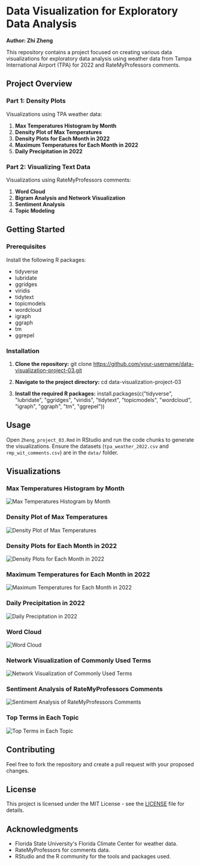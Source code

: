# Data Visualization for Exploratory Data Analysis

**Author: Zhi Zheng**

This repository contains a project focused on creating various data visualizations for exploratory data analysis using weather data from Tampa International Airport (TPA) for 2022 and RateMyProfessors comments.

## Project Overview

### Part 1: Density Plots
Visualizations using TPA weather data:
1. **Max Temperatures Histogram by Month**
2. **Density Plot of Max Temperatures**
3. **Density Plots for Each Month in 2022**
4. **Maximum Temperatures for Each Month in 2022**
5. **Daily Precipitation in 2022**

### Part 2: Visualizing Text Data
Visualizations using RateMyProfessors comments:
1. **Word Cloud**
2. **Bigram Analysis and Network Visualization**
3. **Sentiment Analysis**
4. **Topic Modeling**

## Getting Started

### Prerequisites
Install the following R packages:
- tidyverse
- lubridate
- ggridges
- viridis
- tidytext
- topicmodels
- wordcloud
- igraph
- ggraph
- tm
- ggrepel

### Installation
1. **Clone the repository:**
   git clone https://github.com/your-username/data-visualization-project-03.git
   
2. **Navigate to the project directory:**
   cd data-visualization-project-03

3. **Install the required R packages:**
   install.packages(c("tidyverse", "lubridate", "ggridges", "viridis", "tidytext", "topicmodels", "wordcloud", "igraph", "ggraph", "tm", "ggrepel"))


## Usage
Open `Zheng_project_03.Rmd` in RStudio and run the code chunks to generate the visualizations. Ensure the datasets (`tpa_weather_2022.csv` and `rmp_wit_comments.csv`) are in the `data/` folder.

## Visualizations

### Max Temperatures Histogram by Month
![Max Temperatures Histogram by Month](../figures/histogram_plot.png)

### Density Plot of Max Temperatures
![Density Plot of Max Temperatures](../figures/density_plot.png)

### Density Plots for Each Month in 2022
![Density Plots for Each Month in 2022](../figures/density_facet_plot.png)

### Maximum Temperatures for Each Month in 2022
![Maximum Temperatures for Each Month in 2022](../figures/ridges_plot.png)

### Daily Precipitation in 2022
![Daily Precipitation in 2022](../figures/precipitation_point_plot.png)

### Word Cloud
![Word Cloud](../figures/word_cloud.png)

### Network Visualization of Commonly Used Terms
![Network Visualization of Commonly Used Terms](../figures/network_plot.png)

### Sentiment Analysis of RateMyProfessors Comments
![Sentiment Analysis of RateMyProfessors Comments](../figures/sentiment_analysis_plot.png)

### Top Terms in Each Topic
![Top Terms in Each Topic](../figures/topic_modeling_plot.png)

## Contributing
Feel free to fork the repository and create a pull request with your proposed changes.

## License
This project is licensed under the MIT License - see the [LICENSE](LICENSE.md) file for details.

## Acknowledgments
- Florida State University's Florida Climate Center for weather data.
- RateMyProfessors for comments data.
- RStudio and the R community for the tools and packages used.


